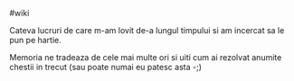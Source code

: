 #wiki

Cateva lucruri de care m-am lovit de-a lungul timpului si am incercat sa le pun pe hartie. 

Memoria ne tradeaza de cele mai multe ori si uiti cum ai rezolvat anumite chestii in trecut (sau poate numai eu patesc asta -;)
